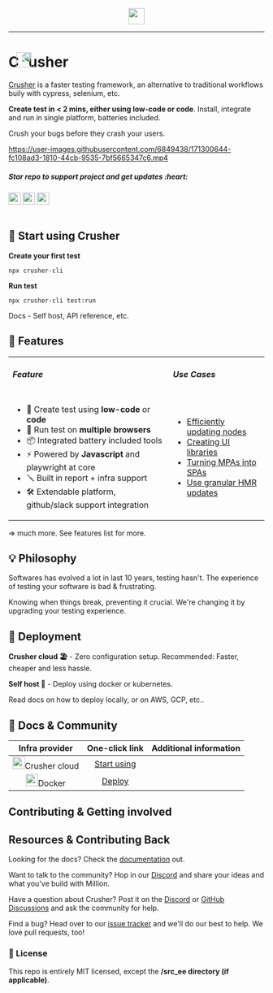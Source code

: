 <p align="center">
<img src="https://i.imgur.com/Z6wyajH.png" height="32" style="margin: 0 auto;"/>
</p>

<hr/>

<h1>  C <img style="width: 30px;transform: scaleX(-1);margin-left: -12px;margin-right: -6px;background: transparent;position: relative;top: 1px;" src="https://cdnb.artstation.com/p/assets/images/images/022/733/993/original/ivan-maranan-dino-dance.gif?1576511962">usher</h1>

[Crusher](https://crusher.dev) is a faster testing framework, an alternative to traditional workflows buily with cypress, selenium, etc.

**Create test in < 2 mins, either using low-code or code**. Install, integrate and run in single platform, batteries included.

Crush your bugs before they crash your users.


https://user-images.githubusercontent.com/6849438/171300644-fc108ad3-1810-44cb-9535-7bf5665347c6.mp4

<div>
<h5> Star repo to support project and get updates :heart: </h5>
</div>

<div>
  <img src="https://img.shields.io/github/stars/crusherdev/crusher.svg?style=social&label=Star" height="24"/>  
    <img src="https://img.shields.io/github/forks/crusherdev/crusher.svg?style=social&label=Fork" height="24"/>
     <img src="https://img.shields.io/github/watchers/crusherdev/crusher.svg?style=social&label=Watch" height="24"/>
</div>
<br/>



## 🚀 Start using Crusher

**Create your first test**

```
npx crusher-cli
```


**Run test**

```
npx crusher-cli test:run
```

Docs - Self host, API reference, etc.

## 🔮 Features

<table>
  <tbody>
    <tr>
      <td>
        <h5>Feature</h5>
      </td>
      <td>
        <h5>Use Cases</h5>
      </td>
    </tr>
    <tr>
      <td>
        <ul>
            <li>🦁 Create test using <strong>low-code</strong> or  <strong>code</strong></li>
          <li>🌱 Run test on <strong>multiple browsers</strong></li>
          <li>📦 Integrated battery included tools</li>
          <li>⚡ Powered by <strong>Javascript</strong> and playwright at core</li>
          <li>🪛 Built in report + infra support</li>
          <li>🛠️ Extendable platform, github/slack support integration</li>
        </ul>
      </td>
      <td>
        <ul>
          <li><a href="https://millionjs.org/docs/api/basics/render">Efficiently updating nodes</a></li>
          <li><a href="https://github.com/aidenybai/hacky">Creating UI libraries</a></li>
          <li><a href="https://millionjs.org/docs/api/extra/router">Turning MPAs into SPAs</a></li>
          <li><a href="https://millionjs.org/docs/tooling/ssg-ssr">Use granular HMR updates</a></li>
        </ul>
      </td>
    </tr>
  </tbody>
</table>

=> much more. See features list for more.

## 💡 Philosophy

Softwares has evolved a lot in last 10 years, testing hasn't. The experience of testing your software is bad & frustrating.

Knowing when things break, preventing it crucial. We're changing it by upgrading your testing experience. 


## 🧱 Deployment

**Crusher cloud 🏖️** - Zero configuration setup. Recommended: Faster, cheaper and less hassle.

**Self host 🧱** - Deploy using docker or kubernetes. 

Read docs on how to deploy locally, or on AWS, GCP, etc..


## 📝 Docs & Community
|                                   **Infra provider**                                   |                                **One-click link**                                | **Additional information** |
| :------------------------------------------------------------------------------------: | :------------------------------------------------------------------------------: | :------------------------: |
| <div style=""> <img src="https://i.imgur.com/x2v2EpM.png" height="24px"/>Crusher cloud </div> | [Start using](https://app.crusher.dev) |                            |
| <div style=""> <img src="https://i.imgur.com/x2v2EpM.png" height="24px"/>Docker </div> | [Deploy](https://docs.crusher.dev/docs/self-host/how-to-setup-crusher-on-docker) |                            |



## Contributing & Getting involved


## Resources & Contributing Back

Looking for the docs? Check the [documentation](https://millionjs.org) out.

Want to talk to the community? Hop in our [Discord](https://discord.gg/X9yFbcV2rF) and share your ideas and what you've build with Million.

Have a question about Crusher? Post it on the [Discord](https://discord.gg/X9yFbcV2rF) or [GitHub Discussions](https://github.com/aidenybai/million/discussions) and ask the community for help.

Find a bug? Head over to our [issue tracker](https://github.com/aidenybai/million/issues) and we'll do our best to help. We love pull requests, too!

### 📝 License

This repo is entirely MIT licensed, except the **/src_ee directory (if applicable)**.

